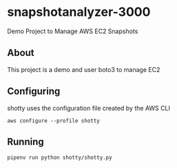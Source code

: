 # snapshotanalyzer-3000

Demo Project to Manage AWS EC2 Snapshots

## About

This project is a demo and user boto3 to manage EC2

## Configuring

shotty uses the configuration file created by the AWS CLI

`aws configure --profile shotty`

## Running

`pipenv run python shotty/shotty.py`
